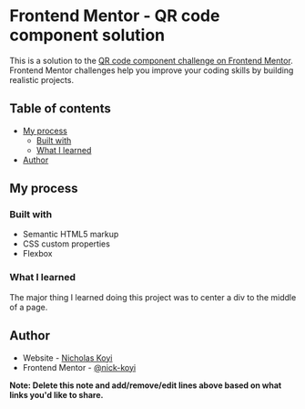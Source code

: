 # Frontend Mentor - QR code component solution

This is a solution to the [QR code component challenge on Frontend Mentor](https://www.frontendmentor.io/challenges/qr-code-component-iux_sIO_H). Frontend Mentor challenges help you improve your coding skills by building realistic projects.

## Table of contents

- [My process](#my-process)
  - [Built with](#built-with)
  - [What I learned](#what-i-learned)
- [Author](#author)

## My process

### Built with

- Semantic HTML5 markup
- CSS custom properties
- Flexbox

### What I learned

The major thing I learned doing this project was to center a div to the middle of a page.

## Author

- Website - [Nicholas Koyi](https://inspiring-spence-83255f.netlify.app/)
- Frontend Mentor - [@nick-koyi](https://www.frontendmentor.io/profile/nick-koyi)

**Note: Delete this note and add/remove/edit lines above based on what links you'd like to share.**
